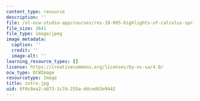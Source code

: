 ```yaml
---
content_type: resource
description: ''
file: /ol-ocw-studio-app/courses/res-18-005-highlights-of-calculus-spring-2010/8f0c8ea2a8731c7d255addced63e9442_intro.jpg
file_size: 3641
file_type: image/jpeg
image_metadata:
  caption: ''
  credit: ''
  image-alt: ''
learning_resource_types: []
license: https://creativecommons.org/licenses/by-nc-sa/4.0/
ocw_type: OCWImage
resourcetype: Image
title: intro.jpg
uid: 8f0c8ea2-a873-1c7d-255a-ddced63e9442
---
```

